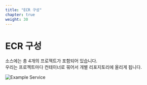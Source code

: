 ```yaml
---
title: "ECR 구성"
chapter: true
weight: 30
---
```


# ECR 구성

소스에는 총 4개의 프로젝트가 포함되어 있습니다.<br>
우리는 프로젝트마다 컨테이너로 묶어서 개별 리포지토리에 올리게 됩니다.


![Example Service](/images/tic-tac-toe/diagram-make-ecrs.png)